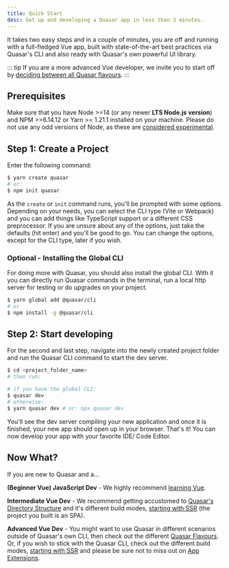 ```yaml
---
title: Quick Start
desc: Get up and developing a Quasar app in less than 3 minutes.
---
```


It takes two easy steps and in a couple of minutes, you are off and running with a full-fledged Vue app, built with state-of-the-art best practices via Quasar's CLI and also ready with Quasar's own powerful UI library.

::: tip
If you are a more advanced Vue developer, we invite you to start off by [deciding between all Quasar flavours](/start/pick-quasar-flavour).
:::

## Prerequisites
Make sure that you have Node >=14 (or any newer **LTS Node.js version**) and NPM >=6.14.12 or Yarn >= 1.21.1 installed on your machine. Please do not use any odd versions of Node, as these are [considered experimental](https://nodejs.org/en/about/releases/#releases).

## Step 1: Create a Project

Enter the following command:

```bash
$ yarn create quasar
# or:
$ npm init quasar
```

As the `create` or `init` command runs, you'll be prompted with some options. Depending on your needs, you can select the CLI type (Vite or Webpack) and you can add things like TypeScript support or a different CSS preprocessor. If you are unsure about any of the options, just take the defaults (hit enter) and you'll be good to go. You can change the options, except for the CLI type, later if you wish.

### Optional - Installing the Global CLI
For doing more with Quasar, you should also install the global CLI. With it you can directly run Quasar commands in the terminal, run a local http server for testing or do upgrades on your project.

```bash
$ yarn global add @quasar/cli
# or
$ npm install -g @quasar/cli
```

## Step 2: Start developing

For the second and last step, navigate into the newly created project folder and run the Quasar CLI command to start the dev server.

```bash
$ cd <project_folder_name>
# then run:

# if you have the global CLI:
$ quasar dev
# otherwise:
$ yarn quasar dev # or: npx quasar dev
```

You'll see the dev server compiling your new application and once it is finished, your new app should open up in your browser. That's it! You can now develop your app with your favorite IDE/ Code Editor.

## Now What?

If you are new to Quasar and a...

**(Beginner Vue) JavaScript Dev** - We highly recommend [learning Vue](/start/how-to-use-vue).

**Intermediate Vue Dev** - We recommend getting accustomed to [Quasar's Directory Structure](/quasar-cli/directory-structure) and it's different build modes, [starting with SSR](/quasar-cli/developing-ssr/introduction) (the project you built is an SPA).

**Advanced Vue Dev** - You might want to use Quasar in different scenarios outside of Quasar's own CLI, then check out the different [Quasar Flavours](/start/pick-quasar-flavour). Or, if you wish to stick with the Quasar CLI, check out the different build modes, [starting with SSR](/quasar-cli/developing-ssr/introduction) and please be sure not to miss out on [App Extensions](/app-extensions/introduction).
